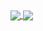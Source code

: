 
<a href="https://github.com/anuraghazra/github-readme-stats">
  <img align="center" src="https://github-readme-stats.vercel.app/api/top-langs/?username=FyWolf&layout=compact&theme=radical&hide_border=true&bg_color=0d1117&title_color=261d2f" />
</a>
<a href="https://github.com/anuraghazra/convoychat">
  <img align="center" src="https://github-readme-stats.vercel.app/api?username=FyWolf&hide=issues,prs&show_icons=true&theme=radical&hide_border=true&bg_color=0d1117&title_color=261d2f&text_color=8b949e&icon_color=261d2f" />
</a>

<!--
[![Top Langs](https://github-readme-stats.vercel.app/api/top-langs/?username=FyWolf&layout=compact&theme=radical)](https://github.com/anuraghazra/github-readme-stats)
![Anurag's GitHub stats](https://github-readme-stats.vercel.app/api?username=FyWolf&show_icons=true&theme=radical)
-->
